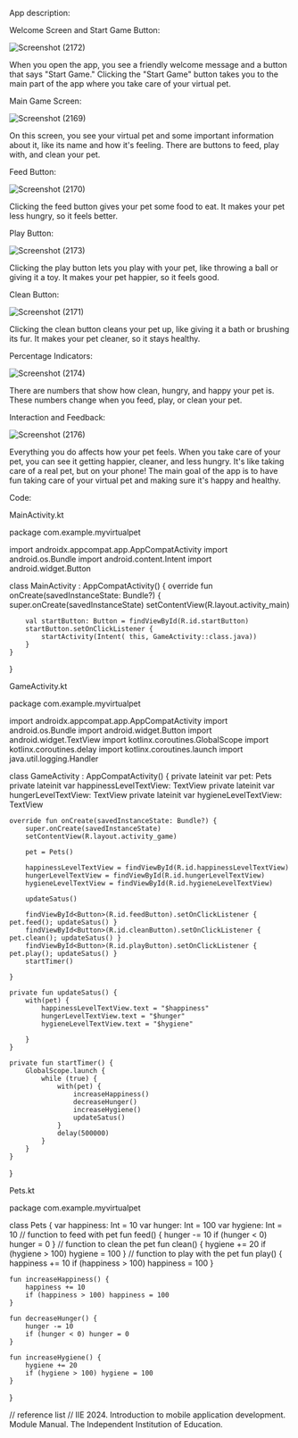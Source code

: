 App description:

Welcome Screen and Start Game Button:

![Screenshot (2172)](https://github.com/elriquedolf/Myvirtualpet/assets/163988160/cd0ef6be-2895-4e43-b9e3-d5b785743253)

When you open the app, you see a friendly welcome message and a button that says "Start Game."
Clicking the "Start Game" button takes you to the main part of the app where you take care of your virtual pet.

Main Game Screen:

![Screenshot (2169)](https://github.com/elriquedolf/Myvirtualpet/assets/163988160/5819f685-178e-414f-a60a-749fe3ede1e7)

On this screen, you see your virtual pet and some important information about it, like its name and how it's feeling.
There are buttons to feed, play with, and clean your pet.

Feed Button:

![Screenshot (2170)](https://github.com/elriquedolf/Myvirtualpet/assets/163988160/e8f8f206-881a-4b9a-96b8-5be168d48a97)

Clicking the feed button gives your pet some food to eat.
It makes your pet less hungry, so it feels better.

Play Button:

![Screenshot (2173)](https://github.com/elriquedolf/Myvirtualpet/assets/163988160/5438651c-2102-4cea-812f-69d955644dff)

Clicking the play button lets you play with your pet, like throwing a ball or giving it a toy.
It makes your pet happier, so it feels good.

Clean Button:

![Screenshot (2171)](https://github.com/elriquedolf/Myvirtualpet/assets/163988160/a5b4bda6-48b8-4924-9558-55176c942765)

Clicking the clean button cleans your pet up, like giving it a bath or brushing its fur.
It makes your pet cleaner, so it stays healthy.

Percentage Indicators:

![Screenshot (2174)](https://github.com/elriquedolf/Myvirtualpet/assets/163988160/07ac7ee8-1017-4eb5-a7e0-b86a5239ad09)


There are numbers that show how clean, hungry, and happy your pet is.
These numbers change when you feed, play, or clean your pet.

Interaction and Feedback:

![Screenshot (2176)](https://github.com/elriquedolf/Myvirtualpet/assets/163988160/6573adce-3af9-4ab7-a20f-b897f8b31e0d)


Everything you do affects how your pet feels.
When you take care of your pet, you can see it getting happier, cleaner, and less hungry. It's like taking care of a real pet, but on your phone!
The main goal of the app is to have fun taking care of your virtual pet and making sure it's happy and healthy.

Code:

MainActivity.kt 

package com.example.myvirtualpet

import androidx.appcompat.app.AppCompatActivity
import android.os.Bundle
import android.content.Intent
import android.widget.Button

class MainActivity : AppCompatActivity() {
    override fun onCreate(savedInstanceState: Bundle?) {
        super.onCreate(savedInstanceState)
        setContentView(R.layout.activity_main)

        val startButton: Button = findViewById(R.id.startButton)
        startButton.setOnClickListener {
            startActivity(Intent( this, GameActivity::class.java))
        }
    }
}

GameActivity.kt

package com.example.myvirtualpet

import androidx.appcompat.app.AppCompatActivity
import android.os.Bundle
import android.widget.Button
import android.widget.TextView
import kotlinx.coroutines.GlobalScope
import kotlinx.coroutines.delay
import kotlinx.coroutines.launch
import java.util.logging.Handler

class GameActivity : AppCompatActivity() {
    private lateinit var pet: Pets
    private lateinit var happinessLevelTextView: TextView
    private lateinit var hungerLevelTextView: TextView
    private lateinit var hygieneLevelTextView: TextView

    override fun onCreate(savedInstanceState: Bundle?) {
        super.onCreate(savedInstanceState)
        setContentView(R.layout.activity_game)

        pet = Pets()

        happinessLevelTextView = findViewById(R.id.happinessLevelTextView)
        hungerLevelTextView = findViewById(R.id.hungerLevelTextView)
        hygieneLevelTextView = findViewById(R.id.hygieneLevelTextView)

        updateSatus()

        findViewById<Button>(R.id.feedButton).setOnClickListener { pet.feed(); updateSatus() }
        findViewById<Button>(R.id.cleanButton).setOnClickListener { pet.clean(); updateSatus() }
        findViewById<Button>(R.id.playButton).setOnClickListener { pet.play(); updateSatus() }
        startTimer()

    }

    private fun updateSatus() {
        with(pet) {
            happinessLevelTextView.text = "$happiness"
            hungerLevelTextView.text = "$hunger"
            hygieneLevelTextView.text = "$hygiene"

        }
    }

    private fun startTimer() {
        GlobalScope.launch {
            while (true) {
                with(pet) {
                    increaseHappiness()
                    decreaseHunger()
                    increaseHygiene()
                    updateSatus()
                }
                delay(500000)
            }
        }
    }
}

Pets.kt

package com.example.myvirtualpet

class Pets {
    var happiness: Int = 10
    var hunger: Int = 100
    var hygiene: Int = 10
// function to feed with pet
    fun feed() {
        hunger -= 10
        if (hunger < 0) hunger = 0
    }
// function to clean the pet
    fun clean() {
        hygiene += 20
        if (hygiene > 100) hygiene = 100
    }
// function to play with the pet
    fun play() {
        happiness += 10
        if (happiness > 100) happiness = 100
    }

    fun increaseHappiness() {
        happiness += 10
        if (happiness > 100) happiness = 100
    }

    fun decreaseHunger() {
        hunger -= 10
        if (hunger < 0) hunger = 0
    }

    fun increaseHygiene() {
        hygiene += 20
        if (hygiene > 100) hygiene = 100
    }
}

// reference list
// IIE 2024. Introduction to mobile application development. Module Manual. The Independent Institution of Education.
